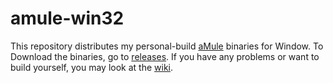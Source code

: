 # amule-win32

This repository distributes my personal-build [aMule](https://github.com/amule-project/amule) binaries for Window.
To Download the binaries, go to [releases](https://github.com/minnyres/amule-win32/releases/).
If you have any problems or want to build yourself, you may look at the [wiki](https://github.com/minnyres/amule-win32/wiki).
